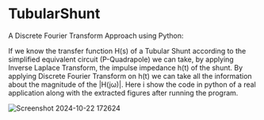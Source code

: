 # TubularShunt
A Discrete Fourier Transform Approach using Python:

If we know the transfer function H(s) of a Tubular Shunt according to the simplified equivalent circuit (P-Quadrapole) we can take, by applying Inverse Laplace Transform, the impulse impedance h(t) of the shunt.
By applying Discrete Fourier Transform on h(t) we can take all the information about the magnitude of the |H(jω)|.
Here i show the code in python of a real application along with the extracted figures after running the program.

![Screenshot 2024-10-22 172624](https://github.com/user-attachments/assets/86c7ba26-99f2-460d-8df3-fbe0b2c2110b)
